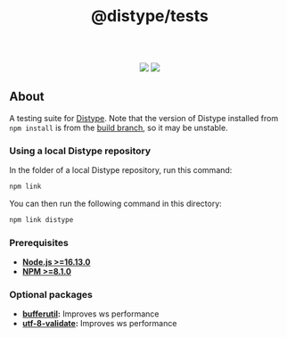 <div align="center">
    <br>
    <h1>@distype/tests</h1>
    <br><br>
    <p>
        <a href="https://github.com/distype/tests/actions/workflows/tests.yml"><img src="https://img.shields.io/github/workflow/status/distype/tests/Tests?label=tests&style=for-the-badge&logo=github"><a>
        <a href="https://discord.gg/hRXKcUKGHB"><img src="https://img.shields.io/discord/564877383308541964?color=5162F1&style=for-the-badge&logo=discord&logoColor=white"></a>
    </p>
</div>

## About

A testing suite for [Distype](https://github.com/distype/distype). Note that the version of Distype installed from `npm install` is from the [build branch](https://github.com/distype/distype/tree/build), so it may be unstable.

### Using a local Distype repository

In the folder of a local Distype repository, run this command:
```sh
npm link
```

You can then run the following command in this directory:
```sh
npm link distype
```

### Prerequisites

- **[Node.js >=16.13.0](https://nodejs.org/)**
- **[NPM >=8.1.0](https://www.npmjs.com/)**

### Optional packages

- **[bufferutil](https://www.npmjs.com/package/bufferutil/):** Improves ws performance
- **[utf-8-validate](https://www.npmjs.com/package/utf-8-validate/):** Improves ws performance
